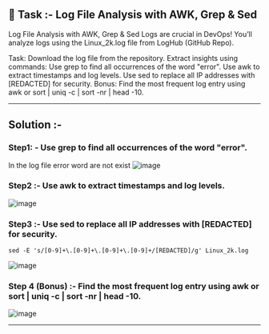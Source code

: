 ## 📌 Task :- Log File Analysis with AWK, Grep & Sed
Log File Analysis with AWK, Grep & Sed
Logs are crucial in DevOps! You’ll analyze logs using the Linux_2k.log file from LogHub (GitHub Repo).

Task: Download the log file from the repository. Extract insights using commands: Use grep to find all occurrences of the word "error". Use awk to extract timestamps and log levels. Use sed to replace all IP addresses with [REDACTED] for security. Bonus: Find the most frequent log entry using awk or sort | uniq -c | sort -nr | head -10.

---
## Solution :-

### Step1: - Use grep to find all occurrences of the word "error".

In the log file error word are not exist 
![image](https://github.com/user-attachments/assets/6263555b-7bc7-4469-8960-cef9421a6054)

### Step2 :- Use awk to extract timestamps and log levels.

![image](https://github.com/user-attachments/assets/7a0e0845-f08c-4e4f-9755-6314790bfb45)

### Step3 :- Use sed to replace all IP addresses with [REDACTED] for security.

```
sed -E 's/[0-9]+\.[0-9]+\.[0-9]+\.[0-9]+/[REDACTED]/g' Linux_2k.log
```

![image](https://github.com/user-attachments/assets/fedb4a63-8d79-4b56-8292-af92d094aecd)

### Step 4 (Bonus) :- Find the most frequent log entry using awk or sort | uniq -c | sort -nr | head -10.

![image](https://github.com/user-attachments/assets/947c393d-d05c-4203-96ca-4509a37017c3)

---
